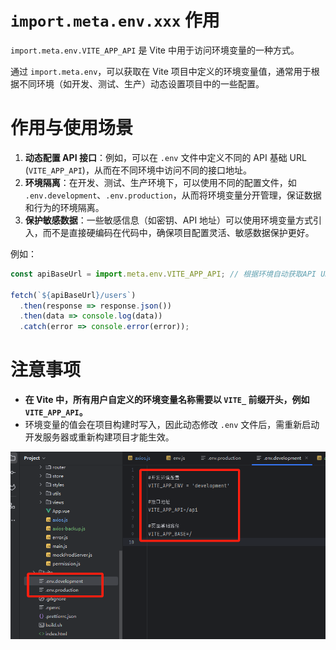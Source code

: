 # `import.meta.env.xxx` 作用

`import.meta.env.VITE_APP_API` 是 Vite 中用于访问环境变量的一种方式。

通过 `import.meta.env`，可以获取在 Vite 项目中定义的环境变量值，通常用于根据不同环境（如开发、测试、生产）动态设置项目中的一些配置。

# 作用与使用场景

1. **动态配置 API 接口**：例如，可以在 `.env` 文件中定义不同的 API 基础 URL (`VITE_APP_API`)，从而在不同环境中访问不同的接口地址。
2. **环境隔离**：在开发、测试、生产环境下，可以使用不同的配置文件，如 `.env.development`、`.env.production`，从而将环境变量分开管理，保证数据和行为的环境隔离。
3. **保护敏感数据**：一些敏感信息（如密钥、API 地址）可以使用环境变量方式引入，而不是直接硬编码在代码中，确保项目配置灵活、敏感数据保护更好。

例如：

```js
const apiBaseUrl = import.meta.env.VITE_APP_API; // 根据环境自动获取API URL

fetch(`${apiBaseUrl}/users`)
  .then(response => response.json())
  .then(data => console.log(data))
  .catch(error => console.error(error));
```

# 注意事项

- **在 Vite 中，所有用户自定义的环境变量名称需要以 `VITE_` 前缀开头，例如 `VITE_APP_API`。**
- 环境变量的值会在项目构建时写入，因此动态修改 `.env` 文件后，需重新启动开发服务器或重新构建项目才能生效。

![image-20241014092344340](https://raw.githubusercontent.com/xupengboo/xupengboo-picture/main/img/image-20241014092344340.png)